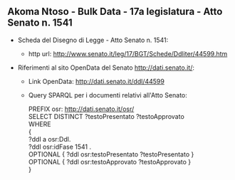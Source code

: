 ## Akoma Ntoso - Bulk Data - 17a legislatura - Atto Senato n. 1541 ##

* Scheda del Disegno di Legge - Atto Senato n. 1541:
	* http url: http://www.senato.it/leg/17/BGT/Schede/Ddliter/44599.htm

* Riferimenti al sito OpenData del Senato http://dati.senato.it/:
	* Link OpenData: http://dati.senato.it/ddl/44599
	* Query SPARQL per i documenti relativi all'Atto Senato:

        PREFIX osr: <http://dati.senato.it/osr/>  
		SELECT DISTINCT ?testoPresentato ?testoApprovato  
		WHERE  
		{  
		    ?ddl a osr:Ddl.  
		    ?ddl osr:idFase 1541 .  
		    OPTIONAL { ?ddl osr:testoPresentato ?testoPresentato }  
		    OPTIONAL { ?ddl osr:testoApprovato ?testoApprovato }  
		}
		